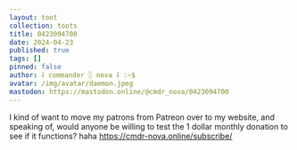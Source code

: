 ```yaml
---
layout: toot
collection: toots
title: 0423094700
date: 2024-04-23
published: true
tags: []
pinned: false
author: ⸸ commander ░ nova ⸸ :~$
avatar: /img/avatar/daemon.jpeg
mastodon: https://mastodon.online/@cmdr_nova/0423094700
---
```


I kind of want to move my patrons from Patreon over to my website, and speaking of, would anyone be willing to test the 1 dollar monthly donation to see if it functions? haha https://cmdr-nova.online/subscribe/
